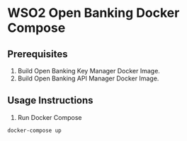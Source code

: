# WSO2 Open Banking Docker Compose 
## Prerequisites
1. Build Open Banking Key Manager Docker Image.
2. Build Open Banking API Manager Docker Image.
## Usage Instructions
1. Run Docker Compose
```
docker-compose up
```
